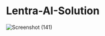 # Lentra-AI-Solution

![Screenshot (141)](https://user-images.githubusercontent.com/61516051/117626067-55efff00-b194-11eb-8a38-d1baae72f72e.png)
